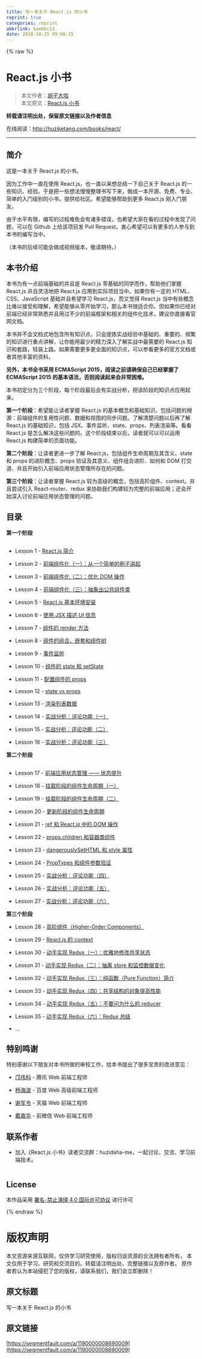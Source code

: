 ```yaml
---
title: 写一本关于 React.js 的小书
reprint: true
categories: reprint
abbrlink: bae6bc13
date: 2018-10-25 09:08:15
---
```


{% raw %}
<h1 id="articleHeader0">React.js &#x5C0F;&#x4E66;</h1><blockquote><p>&#x672C;&#x6587;&#x4F5C;&#x8005;&#xFF1A;<a href="https://www.zhihu.com/people/hu-zi-da-ha" rel="nofollow noreferrer" target="_blank">&#x80E1;&#x5B50;&#x5927;&#x54C8;</a><br>&#x672C;&#x6587;&#x539F;&#x6587;&#xFF1A;<a href="http://huziketang.com/books/react/" rel="nofollow noreferrer" target="_blank">React.js &#x5C0F;&#x4E66;</a></p></blockquote><p><strong>&#x8F6C;&#x8F7D;&#x8BF7;&#x6CE8;&#x660E;&#x51FA;&#x5904;&#xFF0C;&#x4FDD;&#x7559;&#x539F;&#x6587;&#x94FE;&#x63A5;&#x4EE5;&#x53CA;&#x4F5C;&#x8005;&#x4FE1;&#x606F;</strong></p><p>&#x5728;&#x7EBF;&#x9605;&#x8BFB;&#xFF1A;<a href="http://huziketang.com/books/react/" rel="nofollow noreferrer" target="_blank">http://huziketang.com/books/react/</a></p><hr><h2 id="articleHeader1">&#x7B80;&#x4ECB;</h2><p>&#x8FD9;&#x662F;&#x4E00;&#x672C;&#x5173;&#x4E8E; React.js &#x7684;&#x5C0F;&#x4E66;&#x3002;</p><p>&#x56E0;&#x4E3A;&#x5DE5;&#x4F5C;&#x4E2D;&#x4E00;&#x76F4;&#x5728;&#x4F7F;&#x7528; React.js&#xFF0C;&#x4E5F;&#x4E00;&#x76F4;&#x4EE5;&#x6765;&#x60F3;&#x603B;&#x7ED3;&#x4E00;&#x4E0B;&#x81EA;&#x5DF1;&#x5173;&#x4E8E; React.js &#x7684;&#x4E00;&#x4E9B;&#x77E5;&#x8BC6;&#x3001;&#x7ECF;&#x9A8C;&#x3002;&#x4E8E;&#x662F;&#x628A;&#x4E00;&#x4E9B;&#x60F3;&#x6CD5;&#x6162;&#x6162;&#x6574;&#x7406;&#x4E66;&#x5199;&#x4E0B;&#x6765;&#xFF0C;&#x505A;&#x6210;&#x4E00;&#x672C;&#x5F00;&#x6E90;&#x3001;&#x514D;&#x8D39;&#x3001;&#x4E13;&#x4E1A;&#x3001;&#x7B80;&#x5355;&#x7684;&#x5165;&#x95E8;&#x7EA7;&#x522B;&#x7684;&#x5C0F;&#x4E66;&#xFF0C;&#x63D0;&#x4F9B;&#x7ED9;&#x793E;&#x533A;&#x3002;&#x5E0C;&#x671B;&#x80FD;&#x591F;&#x5E2E;&#x52A9;&#x5230;&#x66F4;&#x591A; React.js &#x521A;&#x5165;&#x95E8;&#x670B;&#x53CB;&#x3002;</p><p>&#x7531;&#x4E8E;&#x6C34;&#x5E73;&#x6709;&#x9650;&#xFF0C;&#x7F16;&#x5199;&#x7684;&#x8FC7;&#x7A0B;&#x96BE;&#x514D;&#x4F1A;&#x6709;&#x8BF8;&#x591A;&#x9519;&#x8BEF;&#xFF0C;&#x4E5F;&#x5E0C;&#x671B;&#x5927;&#x5BB6;&#x5728;&#x770B;&#x7684;&#x8FC7;&#x7A0B;&#x4E2D;&#x53D1;&#x73B0;&#x4E86;&#x95EE;&#x9898;&#xFF0C;&#x53EF;&#x4EE5;&#x5728; Github &#x4E0A;&#x7ED9;&#x8BE5;&#x9879;&#x76EE;&#x53D1; Pull Request&#x3002;&#x8877;&#x5FC3;&#x5E0C;&#x671B;&#x53EF;&#x4EE5;&#x6709;&#x66F4;&#x591A;&#x7684;&#x4EBA;&#x53C2;&#x4E0E;&#x5230;&#x672C;&#x4E66;&#x7684;&#x7F16;&#x5199;&#x5F53;&#x4E2D;&#x3002;</p><p>&#xFF08;&#x672C;&#x4E66;&#x7684;&#x540E;&#x7EED;&#x53EF;&#x80FD;&#x4F1A;&#x505A;&#x6210;&#x89C6;&#x9891;&#x7248;&#x672C;&#xFF0C;&#x656C;&#x8BF7;&#x671F;&#x5F85;&#x3002;&#xFF09;</p><h2 id="articleHeader2">&#x672C;&#x4E66;&#x4ECB;&#x7ECD;</h2><p>&#x672C;&#x4E66;&#x4E3A;&#x6709;&#x4E00;&#x70B9;&#x524D;&#x7AEF;&#x57FA;&#x7840;&#x7684;&#x5E76;&#x4E14;&#x662F; React.js &#x96F6;&#x57FA;&#x7840;&#x7684;&#x540C;&#x5B66;&#x800C;&#x4F5C;&#xFF0C;&#x5E2E;&#x52A9;&#x4ED6;&#x4EEC;&#x638C;&#x63E1; React.js &#x5E76;&#x4E14;&#x7075;&#x6D3B;&#x5730;&#x628A; React.js &#x5E94;&#x7528;&#x5230;&#x5B9E;&#x9645;&#x9879;&#x76EE;&#x5F53;&#x4E2D;&#x3002;&#x5982;&#x679C;&#x4F60;&#x6709;&#x4E00;&#x5B9A;&#x7684; HTML&#x3001;CSS&#x3001;JavaScript &#x57FA;&#x7840;&#x5E76;&#x4E14;&#x5E0C;&#x671B;&#x5B66;&#x4E60; React.js&#xFF0C;&#x800C;&#x53C8;&#x89C9;&#x5F97; React.js &#x5F53;&#x4E2D;&#x6709;&#x4E9B;&#x6982;&#x5FF5;&#x6BD4;&#x96BE;&#x4EE5;&#x63A5;&#x53D7;&#x548C;&#x7406;&#x89E3;&#xFF0C;&#x5E0C;&#x671B;&#x80FD;&#x591F;&#x4ECE;&#x96F6;&#x5F00;&#x59CB;&#x5B66;&#x4E60;&#xFF0C;&#x90A3;&#x4E48;&#x672C;&#x4E66;&#x5F88;&#x9002;&#x5408;&#x4F60;&#x3002;&#x4F46;&#x5982;&#x679C;&#x4F60;&#x5DF2;&#x7ECF;&#x5BF9;&#x524D;&#x7AEF;&#x5DF2;&#x7ECF;&#x975E;&#x5E38;&#x719F;&#x6089;&#x5E76;&#x4E14;&#x7528;&#x8FC7;&#x4E0D;&#x5C11;&#x7684;&#x524D;&#x7AEF;&#x6846;&#x67B6;&#x548C;&#x76F8;&#x5173;&#x7684;&#x7EC4;&#x4EF6;&#x5316;&#x6280;&#x672F;&#xFF0C;&#x5EFA;&#x8BAE;&#x4F60;&#x76F4;&#x63A5;&#x770B;&#x5B98;&#x7F51;&#x6587;&#x6863;&#x3002;</p><p>&#x672C;&#x4E66;&#x5E76;&#x4E0D;&#x4F1A;&#x6587;&#x6863;&#x5F0F;&#x5730;&#x5305;&#x542B;&#x6240;&#x6709;&#x77E5;&#x8BC6;&#x70B9;&#xFF0C;&#x53EA;&#x4F1A;&#x63D0;&#x70BC;&#x5B9E;&#x6218;&#x7ECF;&#x9A8C;&#x4E2D;&#x57FA;&#x7840;&#x7684;&#x3001;&#x91CD;&#x8981;&#x7684;&#x3001;&#x9891;&#x7E41;&#x7684;&#x77E5;&#x8BC6;&#x8FDB;&#x884C;&#x91CD;&#x70B9;&#x8BB2;&#x89E3;&#xFF0C;&#x8BA9;&#x4F60;&#x80FD;&#x7528;&#x6700;&#x5C11;&#x7684;&#x7CBE;&#x529B;&#x6DF1;&#x5165;&#x4E86;&#x89E3;&#x5B9E;&#x6218;&#x4E2D;&#x6700;&#x9700;&#x8981;&#x7684; React.js &#x77E5;&#x8BC6;&#x548C;&#x5957;&#x8DEF;&#xFF0C;&#x8F7B;&#x88C5;&#x4E0A;&#x8DEF;&#x3002;&#x5982;&#x679C;&#x9700;&#x8981;&#x66F4;&#x591A;&#x66F4;&#x5168;&#x9762;&#x7684;&#x77E5;&#x8BC6;&#x70B9;&#xFF0C;&#x53EF;&#x4EE5;&#x53C2;&#x770B;&#x66F4;&#x591A;&#x7684;&#x5B98;&#x65B9;&#x6587;&#x6863;&#x6216;&#x8005;&#x5176;&#x4ED6;&#x4E30;&#x5BCC;&#x7684;&#x8D44;&#x6599;&#x3002;</p><p><strong>&#x53E6;&#x5916;&#xFF0C;&#x672C;&#x4E66;&#x5168;&#x4E66;&#x91C7;&#x7528; ECMAScript 2015&#xFF0C;&#x9605;&#x8BFB;&#x4E4B;&#x524D;&#x8BF7;&#x786E;&#x4FDD;&#x81EA;&#x5DF1;&#x5DF2;&#x7ECF;&#x638C;&#x63E1;&#x4E86; ECMAScript 2015 &#x7684;&#x57FA;&#x672C;&#x8BED;&#x6CD5;&#xFF0C;&#x5426;&#x5219;&#x9605;&#x8BFB;&#x8D77;&#x6765;&#x4F1A;&#x975E;&#x5E38;&#x56F0;&#x96BE;&#x3002;</strong></p><p>&#x672C;&#x4E66;&#x521D;&#x5B9A;&#x5206;&#x4E3A;&#x4E09;&#x4E2A;&#x9636;&#x6BB5;&#xFF0C;&#x6BCF;&#x4E2A;&#x9636;&#x6BB5;&#x6700;&#x540E;&#x4F1A;&#x6709;&#x5B9E;&#x6218;&#x5206;&#x6790;&#xFF0C;&#x628A;&#x8BE5;&#x9636;&#x6BB5;&#x7684;&#x77E5;&#x8BC6;&#x70B9;&#x5E94;&#x7528;&#x8D77;&#x6765;&#x3002;</p><p><strong>&#x7B2C;&#x4E00;&#x4E2A;&#x9636;&#x6BB5;</strong>&#xFF1A;&#x5E0C;&#x671B;&#x80FD;&#x8BA9;&#x8BFB;&#x8005;&#x638C;&#x63E1; React.js &#x7684;&#x57FA;&#x672C;&#x6982;&#x5FF5;&#x548C;&#x57FA;&#x7840;&#x77E5;&#x8BC6;&#x3002;&#x5305;&#x62EC;&#x95EE;&#x9898;&#x7684;&#x6839;&#x6E90;&#xFF1A;&#x524D;&#x7AEF;&#x7EC4;&#x4EF6;&#x7684;&#x590D;&#x7528;&#x6027;&#x95EE;&#x9898;&#x3001;&#x6570;&#x636E;&#x548C;&#x89C6;&#x56FE;&#x7684;&#x540C;&#x6B65;&#x95EE;&#x9898;&#x3002;&#x4E86;&#x89E3;&#x6E05;&#x695A;&#x95EE;&#x9898;&#x4EE5;&#x540E;&#x518D;&#x4E86;&#x89E3; React.js &#x7684;&#x57FA;&#x7840;&#x77E5;&#x8BC6;&#xFF0C;&#x5305;&#x62EC; JSX&#x3001;&#x4E8B;&#x4EF6;&#x76D1;&#x542C;&#x3001;state&#x3001;props&#x3001;&#x5217;&#x8868;&#x6E32;&#x67D3;&#x7B49;&#x3002;&#x770B;&#x770B; React.js &#x662F;&#x600E;&#x4E48;&#x89E3;&#x51B3;&#x8FD9;&#x4E9B;&#x95EE;&#x9898;&#x7684;&#x3002;&#x8FD9;&#x4E2A;&#x9636;&#x6BB5;&#x7ED3;&#x675F;&#x4EE5;&#x540E;&#xFF0C;&#x8BFB;&#x8005;&#x5C31;&#x53EF;&#x4EE5;&#x53EF;&#x4EE5;&#x8FD0;&#x7528; React.js &#x6784;&#x5EFA;&#x7B80;&#x5355;&#x7684;&#x9875;&#x9762;&#x529F;&#x80FD;&#x3002;</p><p><strong>&#x7B2C;&#x4E8C;&#x4E2A;&#x9636;&#x6BB5;</strong>&#xFF1A;&#x8BA9;&#x8BFB;&#x8005;&#x66F4;&#x8FDB;&#x4E00;&#x6B65;&#x4E86;&#x89E3; React.js&#xFF0C;&#x5305;&#x62EC;&#x7EC4;&#x4EF6;&#x751F;&#x547D;&#x5468;&#x671F;&#x53CA;&#x5176;&#x542B;&#x4E49;&#x3001;state &#x548C; props &#x7684;&#x8FDB;&#x9636;&#x6982;&#x5FF5;&#x3001;props &#x9A8C;&#x8BC1;&#x53CA;&#x5176;&#x610F;&#x4E49;&#x3001;&#x7EC4;&#x4EF6;&#x7EC4;&#x5408;&#x8FDB;&#x9636;&#x3001;&#x5982;&#x4F55;&#x548C; DOM &#x6253;&#x4EA4;&#x9053;&#x3001;&#x5E76;&#x4E14;&#x5F00;&#x59CB;&#x5F15;&#x5165;&#x524D;&#x7AEF;&#x5E94;&#x7528;&#x72B6;&#x6001;&#x7BA1;&#x7406;&#x6240;&#x5B58;&#x5728;&#x7684;&#x95EE;&#x9898;&#x3002;</p><p><strong>&#x7B2C;&#x4E09;&#x4E2A;&#x9636;&#x6BB5;</strong>&#xFF1A;&#x8BA9;&#x8BFB;&#x8005;&#x638C;&#x63E1; React.js &#x8F83;&#x4E3A;&#x9AD8;&#x7EA7;&#x7684;&#x6982;&#x5FF5;&#xFF0C;&#x5305;&#x62EC;&#x9AD8;&#x9636;&#x7EC4;&#x4EF6;&#x3001;context&#x3002;&#x5E76;&#x4E14;&#x5C1D;&#x8BD5;&#x5F15;&#x5165; React-router&#x3001;redux &#x6765;&#x534F;&#x52A9;&#x6211;&#x4EEC;&#x6784;&#x5EFA;&#x8F83;&#x4E3A;&#x5B8C;&#x6574;&#x7684;&#x524D;&#x7AEF;&#x5E94;&#x7528;&#xFF1B;&#x8FD8;&#x4F1A;&#x5F00;&#x59CB;&#x6DF1;&#x5165;&#x8BA8;&#x8BBA;&#x524D;&#x7AEF;&#x5E94;&#x7528;&#x72B6;&#x6001;&#x7BA1;&#x7406;&#x7684;&#x95EE;&#x9898;&#x3002;</p><h2 id="articleHeader3">&#x76EE;&#x5F55;</h2><p><strong>&#x7B2C;&#x4E00;&#x4E2A;&#x9636;&#x6BB5;</strong></p><p><span class="img-wrap"><img data-src="/img/remote/1460000008804180" src="https://static.alili.tech/img/remote/1460000008804180" alt="" title="" style="cursor:pointer"></span></p><ul><li><p>Lesson 1 - <a href="http://huziketang.com/books/react/lesson1" rel="nofollow noreferrer" target="_blank">React.js &#x7B80;&#x4ECB;</a></p></li><li><p>Lesson 2 - <a href="http://huziketang.com/books/react/lesson2" rel="nofollow noreferrer" target="_blank">&#x524D;&#x7AEF;&#x7EC4;&#x4EF6;&#x5316;&#xFF08;&#x4E00;&#xFF09;&#xFF1A;&#x4ECE;&#x4E00;&#x4E2A;&#x7B80;&#x5355;&#x7684;&#x4F8B;&#x5B50;&#x8BB2;&#x8D77;</a></p></li><li><p>Lesson 3 - <a href="http://huziketang.com/books/react/lesson3" rel="nofollow noreferrer" target="_blank">&#x524D;&#x7AEF;&#x7EC4;&#x4EF6;&#x5316;&#xFF08;&#x4E8C;&#xFF09;&#xFF1A;&#x4F18;&#x5316; DOM &#x64CD;&#x4F5C;</a></p></li><li><p>Lesson 4 - <a href="http://huziketang.com/books/react/lesson4" rel="nofollow noreferrer" target="_blank">&#x524D;&#x7AEF;&#x7EC4;&#x4EF6;&#x5316;&#xFF08;&#x4E09;&#xFF09;&#xFF1A;&#x62BD;&#x8C61;&#x51FA;&#x516C;&#x5171;&#x7EC4;&#x4EF6;&#x7C7B;</a></p></li><li><p>Lesson 5 - <a href="http://huziketang.com/books/react/lesson5" rel="nofollow noreferrer" target="_blank">React.js &#x57FA;&#x672C;&#x73AF;&#x5883;&#x5B89;&#x88C5;</a></p></li><li><p>Lesson 6 - <a href="http://huziketang.com/books/react/lesson6" rel="nofollow noreferrer" target="_blank">&#x4F7F;&#x7528; JSX &#x63CF;&#x8FF0; UI &#x4FE1;&#x606F;</a></p></li><li><p>Lesson 7 - <a href="http://huziketang.com/books/react/lesson7" rel="nofollow noreferrer" target="_blank">&#x7EC4;&#x4EF6;&#x7684; render &#x65B9;&#x6CD5;</a></p></li><li><p>Lesson 8 - <a href="http://huziketang.com/books/react/lesson8" rel="nofollow noreferrer" target="_blank">&#x7EC4;&#x4EF6;&#x7684;&#x7EC4;&#x5408;&#x3001;&#x5D4C;&#x5957;&#x548C;&#x7EC4;&#x4EF6;&#x6811;</a></p></li><li><p>Lesson 9 - <a href="http://huziketang.com/books/react/lesson9" rel="nofollow noreferrer" target="_blank">&#x4E8B;&#x4EF6;&#x76D1;&#x542C;</a></p></li><li><p>Lesson 10 - <a href="http://huziketang.com/books/react/lesson10" rel="nofollow noreferrer" target="_blank">&#x7EC4;&#x4EF6;&#x7684; state &#x548C; setState</a></p></li><li><p>Lesson 11 - <a href="http://huziketang.com/books/react/lesson11" rel="nofollow noreferrer" target="_blank">&#x914D;&#x7F6E;&#x7EC4;&#x4EF6;&#x7684; props</a></p></li><li><p>Lesson 12 - <a href="http://huziketang.com/books/react/lesson12" rel="nofollow noreferrer" target="_blank">state vs props</a></p></li><li><p>Lesson 13 - <a href="http://huziketang.com/books/react/lesson13" rel="nofollow noreferrer" target="_blank">&#x6E32;&#x67D3;&#x5217;&#x8868;&#x6570;&#x636E;</a></p></li><li><p>Lesson 14 - <a href="http://huziketang.com/books/react/lesson14" rel="nofollow noreferrer" target="_blank">&#x5B9E;&#x6218;&#x5206;&#x6790;&#xFF1A;&#x8BC4;&#x8BBA;&#x529F;&#x80FD;&#xFF08;&#x4E00;&#xFF09;</a></p></li><li><p>Lesson 15 - <a href="http://huziketang.com/books/react/lesson15" rel="nofollow noreferrer" target="_blank">&#x5B9E;&#x6218;&#x5206;&#x6790;&#xFF1A;&#x8BC4;&#x8BBA;&#x529F;&#x80FD;&#xFF08;&#x4E8C;&#xFF09;</a></p></li><li><p>Lesson 16 - <a href="http://huziketang.com/books/react/lesson16" rel="nofollow noreferrer" target="_blank">&#x5B9E;&#x6218;&#x5206;&#x6790;&#xFF1A;&#x8BC4;&#x8BBA;&#x529F;&#x80FD;&#xFF08;&#x4E09;&#xFF09;</a></p></li></ul><p><strong>&#x7B2C;&#x4E8C;&#x4E2A;&#x9636;&#x6BB5;</strong></p><p><span class="img-wrap"><img data-src="/img/remote/1460000008804180" src="https://static.alili.tech/img/remote/1460000008804180" alt="" title="" style="cursor:pointer"></span></p><ul><li><p>Lesson 17 - <a href="http://huziketang.com/books/react/lesson17" rel="nofollow noreferrer" target="_blank">&#x524D;&#x7AEF;&#x5E94;&#x7528;&#x72B6;&#x6001;&#x7BA1;&#x7406; &#x2014;&#x2014; &#x72B6;&#x6001;&#x63D0;&#x5347;</a></p></li><li><p>Lesson 18 - <a href="http://huziketang.com/books/react/lesson18" rel="nofollow noreferrer" target="_blank">&#x6302;&#x8F7D;&#x9636;&#x6BB5;&#x7684;&#x7EC4;&#x4EF6;&#x751F;&#x547D;&#x5468;&#x671F;&#xFF08;&#x4E00;&#xFF09;</a></p></li><li><p>Lesson 19 - <a href="http://huziketang.com/books/react/lesson19" rel="nofollow noreferrer" target="_blank">&#x6302;&#x8F7D;&#x9636;&#x6BB5;&#x7684;&#x7EC4;&#x4EF6;&#x751F;&#x547D;&#x5468;&#x671F;&#xFF08;&#x4E8C;&#xFF09;</a></p></li><li><p>Lesson 20 - <a href="http://huziketang.com/books/react/lesson20" rel="nofollow noreferrer" target="_blank">&#x66F4;&#x65B0;&#x9636;&#x6BB5;&#x7684;&#x7EC4;&#x4EF6;&#x751F;&#x547D;&#x5468;&#x671F;</a></p></li><li><p>Lesson 21 - <a href="http://huziketang.com/books/react/lesson21" rel="nofollow noreferrer" target="_blank">ref &#x548C; React.js &#x4E2D;&#x7684; DOM &#x64CD;&#x4F5C;</a></p></li><li><p>Lesson 22 - <a href="http://huziketang.com/books/react/lesson22" rel="nofollow noreferrer" target="_blank">props.children &#x548C;&#x5BB9;&#x5668;&#x7C7B;&#x7EC4;&#x4EF6;</a></p></li><li><p>Lesson 23 - <a href="http://huziketang.com/books/react/lesson23" rel="nofollow noreferrer" target="_blank">dangerouslySetHTML &#x548C; style &#x5C5E;&#x6027;</a></p></li><li><p>Lesson 24 - <a href="http://huziketang.com/books/react/lesson24" rel="nofollow noreferrer" target="_blank">PropTypes &#x548C;&#x7EC4;&#x4EF6;&#x53C2;&#x6570;&#x9A8C;&#x8BC1;</a></p></li><li><p>Lesson 25 - <a href="http://huziketang.com/books/react/lesson25" rel="nofollow noreferrer" target="_blank">&#x5B9E;&#x6218;&#x5206;&#x6790;&#xFF1A;&#x8BC4;&#x8BBA;&#x529F;&#x80FD;&#xFF08;&#x56DB;&#xFF09;</a></p></li><li><p>Lesson 26 - <a href="http://huziketang.com/books/react/lesson26" rel="nofollow noreferrer" target="_blank">&#x5B9E;&#x6218;&#x5206;&#x6790;&#xFF1A;&#x8BC4;&#x8BBA;&#x529F;&#x80FD;&#xFF08;&#x4E94;&#xFF09;</a></p></li><li><p>Lesson 27 - <a href="http://huziketang.com/books/react/lesson27" rel="nofollow noreferrer" target="_blank">&#x5B9E;&#x6218;&#x5206;&#x6790;&#xFF1A;&#x8BC4;&#x8BBA;&#x529F;&#x80FD;&#xFF08;&#x516D;&#xFF09;</a></p></li></ul><p><strong>&#x7B2C;&#x4E09;&#x4E2A;&#x9636;&#x6BB5;</strong></p><ul><li><p>Lesson 28 - <a href="http://huziketang.com/books/react/lesson28" rel="nofollow noreferrer" target="_blank">&#x9AD8;&#x9636;&#x7EC4;&#x4EF6;&#xFF08;Higher-Order Components&#xFF09;</a></p></li><li><p>Lesson 29 - <a href="http://huziketang.com/books/react/lesson29" rel="nofollow noreferrer" target="_blank">React.js &#x7684; context</a></p></li><li><p>Lesson 30 - <a href="http://huziketang.com/books/react/lesson30" rel="nofollow noreferrer" target="_blank">&#x52A8;&#x624B;&#x5B9E;&#x73B0; Redux&#xFF08;&#x4E00;&#xFF09;&#xFF1A;&#x4F18;&#x96C5;&#x5730;&#x4FEE;&#x6539;&#x5171;&#x4EAB;&#x72B6;&#x6001;</a></p></li><li><p>Lesson 31 - <a href="http://huziketang.com/books/react/lesson31" rel="nofollow noreferrer" target="_blank">&#x52A8;&#x624B;&#x5B9E;&#x73B0; Redux&#xFF08;&#x4E8C;&#xFF09;&#xFF1A;&#x62BD;&#x79BB; store &#x548C;&#x76D1;&#x63A7;&#x6570;&#x636E;&#x53D8;&#x5316;</a></p></li><li><p>Lesson 32 - <a href="http://huziketang.com/books/react/lesson32" rel="nofollow noreferrer" target="_blank">&#x52A8;&#x624B;&#x5B9E;&#x73B0; Redux&#xFF08;&#x4E09;&#xFF09;&#xFF1A;&#x7EAF;&#x51FD;&#x6570;&#xFF08;Pure Function&#xFF09;&#x7B80;&#x4ECB;</a></p></li><li><p>Lesson 33 - <a href="http://huziketang.com/books/react/lesson33" rel="nofollow noreferrer" target="_blank">&#x52A8;&#x624B;&#x5B9E;&#x73B0; Redux&#xFF08;&#x56DB;&#xFF09;&#xFF1A;&#x5171;&#x4EAB;&#x7ED3;&#x6784;&#x7684;&#x5BF9;&#x8C61;&#x63D0;&#x9AD8;&#x6027;&#x80FD;</a></p></li><li><p>Lesson 34 - <a href="http://huziketang.com/books/react/lesson34" rel="nofollow noreferrer" target="_blank">&#x52A8;&#x624B;&#x5B9E;&#x73B0; Redux&#xFF08;&#x4E94;&#xFF09;&#xFF1A;&#x4E0D;&#x8981;&#x95EE;&#x4E3A;&#x4EC0;&#x4E48;&#x7684; reducer</a></p></li><li><p>Lesson 35 - <a href="http://huziketang.com/books/react/lesson35" rel="nofollow noreferrer" target="_blank">&#x52A8;&#x624B;&#x5B9E;&#x73B0; Redux&#xFF08;&#x516D;&#xFF09;&#xFF1A;Redux &#x603B;&#x7ED3;</a></p></li><li><p>...</p></li></ul><h2 id="articleHeader4">&#x7279;&#x522B;&#x9E23;&#x8C22;</h2><p>&#x7279;&#x522B;&#x611F;&#x8C22;&#x4EE5;&#x4E0B;&#x670B;&#x53CB;&#x5BF9;&#x672C;&#x4E66;&#x6240;&#x505A;&#x7684;&#x5BA1;&#x6821;&#x5DE5;&#x4F5C;&#xFF0C;&#x7ED9;&#x672C;&#x4E66;&#x63D0;&#x51FA;&#x4E86;&#x5F88;&#x591A;&#x5B9D;&#x8D35;&#x7684;&#x6539;&#x8FDB;&#x610F;&#x89C1;&#xFF1A;</p><ul><li><p><a href="https://github.com/kuangwk/" rel="nofollow noreferrer" target="_blank">&#x909D;&#x4F1F;&#x79D1;</a> - &#x817E;&#x8BAF; Web &#x524D;&#x7AEF;&#x5DE5;&#x7A0B;&#x5E08;</p></li><li><p><a href="https://github.com/hipoyang/" rel="nofollow noreferrer" target="_blank">&#x6768;&#x6D77;&#x6CE2;</a> - &#x767E;&#x5EA6; Web &#x9AD8;&#x7EA7;&#x524D;&#x7AEF;&#x5DE5;&#x7A0B;&#x5E08;</p></li><li><p><a href="https://github.com/brucexiejunling/" rel="nofollow noreferrer" target="_blank">&#x8C22;&#x519B;&#x4EE4;</a> - &#x5929;&#x732B; Web &#x524D;&#x7AEF;&#x5DE5;&#x7A0B;&#x5E08;</p></li><li><p><a href="https://github.com/livoras/" rel="nofollow noreferrer" target="_blank">&#x6234;&#x5609;&#x534E;</a> - &#x524D;&#x5FAE;&#x4FE1; Web &#x524D;&#x7AEF;&#x5DE5;&#x7A0B;&#x5E08;</p></li></ul><h2 id="articleHeader5">&#x8054;&#x7CFB;&#x4F5C;&#x8005;</h2><ul><li><p>&#x52A0;&#x5165;&#x300A;React.js &#x5C0F;&#x4E66;&#x300B;&#x8BFB;&#x8005;&#x4EA4;&#x6D41;&#x7FA4;&#xFF1A;huzidaha-me&#xFF0C;&#x4E00;&#x8D77;&#x8BA8;&#x8BBA;&#x3001;&#x4EA4;&#x6D41;&#x3001;&#x5B66;&#x4E60;&#x524D;&#x7AEF;&#x6280;&#x672F;&#x3002;</p></li></ul><p><span class="img-wrap"><img data-src="/img/remote/1460000012118605" src="https://static.alili.tech/img/remote/1460000012118605" alt="" title="" style="cursor:pointer;display:inline"></span></p><h2 id="articleHeader6">License</h2><p>&#x672C;&#x4F5C;&#x54C1;&#x91C7;&#x7528; <a href="https://creativecommons.org/licenses/by-nd/4.0/legalcode" rel="nofollow noreferrer" target="_blank">&#x7F72;&#x540D;-&#x7981;&#x6B62;&#x6F14;&#x7ECE; 4.0 &#x56FD;&#x9645;&#x8BB8;&#x53EF;&#x534F;&#x8BAE;</a> &#x8FDB;&#x884C;&#x8BB8;&#x53EF;</p>
{% endraw %}

# 版权声明
本文资源来源互联网，仅供学习研究使用，版权归该资源的合法拥有者所有，
本文仅用于学习、研究和交流目的。转载请注明出处、完整链接以及原作者。
原作者若认为本站侵犯了您的版权，请联系我们，我们会立即删除！

## 原文标题
写一本关于 React.js 的小书

## 原文链接
[https://segmentfault.com/a/1190000008690009](https://segmentfault.com/a/1190000008690009)

